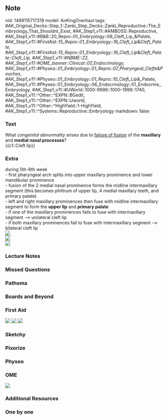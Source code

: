 ## Note
nid: 1489115717318
model: AnKingOverhaul
tags: #AK_Original_Decks::Step_1::Zanki_Step_Decks::Zanki_Reproductive::The_Embryology_That_Shouldnt_Exist, #AK_Step1_v11::#AMBOSS::Reproductive, #AK_Step1_v11::#B&B::20_Repro::01_Embryology::08_Cleft_Lip_&_Palate, #AK_Step1_v11::#FirstAid::15_Repro::01_Embryology::16_Cleft_Lip_&_Cleft_Palate, #AK_Step1_v11::#FirstAid::15_Repro::01_Embryology::16_Cleft_Lip_&_Cleft_Palate::Cleft_Lip, #AK_Step1_v11::#NBME::22, #AK_Step1_v11::#OME_banner::Clinical::07_Endocrinology, #AK_Step1_v11::#Physeo::01_Embryology::01_Repro::07_Pharyngeal_Clefts_&_Pouches, #AK_Step1_v11::#Physeo::01_Embryology::01_Repro::10_Cleft_Lip_&_Palate, #AK_Step1_v11::#Physeo::01_Embryology::06_Endocrinology::01_Endocrine_Embryology, #AK_Step1_v11::#UWorld::1000-9999::1000-1999::1740, #AK_Step1_v11::^Other::^EXPN::BGedit, #AK_Step1_v11::^Other::^EXPN::Uworld, #AK_Step1_v11::^Other::^HighYield::1-HighYield, #AK_Step1_v11::^Systems::Reproductive::Embryology
markdown: false

### Text
<div>
  <div>
    What <i>congenital abnormality</i> arises due to <u>failure of
    fusion</u> of the <b>maxillary</b> and <b>medial nasal
    processes</b>?
  </div>
  <div>
    {{c1::Cleft lip}}
  </div>
</div>

### Extra
<div>
  during 5th-6th week
</div>
<div>
  - first pharyngeal arch splits into upper maxillary prominence
  and lower mandibular prominence
</div>
<div>
  - fusion of the 2 medial nasal prominence forms the midline
  intermaxillary segment (this becomes philtrum of upper lip, 4
  medial maxillary teeth, and primary palate)
</div>
<div>
  - left and right maxillary prominences then fuse with midline
  intermaxillary segment to form the <b>upper lip</b> and
  <b>primary palate</b>
</div>
<div>
  - if one of the maxillary prominences fails to fuse with
  intermaxillary segment --> unilateral cleft lip
</div>
<div>
  - if both maxillary prominences fail to fuse with intermaxillary
  segment --> bilateral cleft lip
</div>
<div><img src="paste-11325828759553.jpg" class="resizer"></div>
<div><img src="paste-30833570217985.jpg" class="resizer"></div>
<div><img src="paste-38427072397313.jpg" class="resizer"></div>

### Lecture Notes


### Missed Questions


### Pathoma


### Boards and Beyond


### First Aid
<img src="tmp4bfdqV.png"> <img src="tmpHZFGD1.png"> <img src=
"tmpUZo2cE.png">

### Sketchy


### Pixorize


### Physeo


### OME
<div class="ome-widget">
  <a href=
  "https://onlinemeded.org/spa/endocrinology?ref=anki"><img src=
  "_OME_AnkiFlashcards_Topic_2.png"></a>
</div>

### Additional Resources


### One by one

